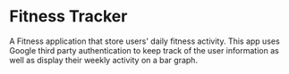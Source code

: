 # Fitness Tracker

A Fitness application that store users' daily fitness activity. This app uses Google third party authentication to keep track of the user information as well as display their weekly activity on a bar graph.
